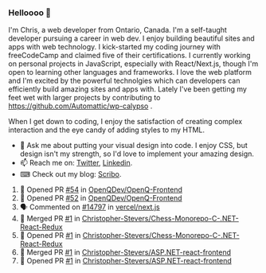 ### Helloooo 👋

I'm Chris, a web developer from Ontario, Canada. I'm a self-taught developer pursuing a career in web dev. I enjoy building beautiful sites and apps with web technology.
I kick-started my coding journey with freeCodeCamp and claimed five of their certifications.  I currently working on personal projects in JavaScript, especially with React/Next.js, though I'm open to learning other languages and frameworks. I love the web platform and I'm excited by the powerful technolgies which can developers can efficiently build amazing sites and apps with. Lately I've been getting my feet wet with larger projects by contributing to https://github.com/Automattic/wp-calypso .

When I get down to coding, I enjoy the satisfaction of creating complex interaction and the eye candy of adding styles to my HTML. 

- 💬 Ask me about putting your visual design into code. I enjoy CSS, but design isn't my strength, so I'd love to implement your amazing design.
- 📫 Reach me on: [Twitter](https://twitter.com/Christo28120856), [Linkedin](https://www.linkedin.com/in/christopher-stevers-07b9a5204/).
- ⌨ Check out my blog: [Scribo](https://christopherstevers.cf).
<!--
**Christopher-Stevers/Christopher-Stevers** is a ✨ _special_ ✨ repository because its `README.md` (this file) appears on your GitHub profile.

Here are some ideas to get you started:

- 🔭 I’m currently working on ...
- 🌱 I’m currently learning ...
- 👯 I’m looking to collaborate on ...
- 🤔 I’m looking for help with ...
- 😄 Pronouns: ...
- ⚡ Fun fact: ...
-->

<!--START_SECTION:activity-->
1. 💪 Opened PR [#54](https://github.com/OpenQDev/OpenQ-Frontend/pull/54) in [OpenQDev/OpenQ-Frontend](https://github.com/OpenQDev/OpenQ-Frontend)
2. 💪 Opened PR [#52](https://github.com/OpenQDev/OpenQ-Frontend/pull/52) in [OpenQDev/OpenQ-Frontend](https://github.com/OpenQDev/OpenQ-Frontend)
3. 🗣 Commented on [#14797](https://github.com/vercel/next.js/issues/14797) in [vercel/next.js](https://github.com/vercel/next.js)
4. 🎉 Merged PR [#1](https://github.com/Christopher-Stevers/Chess-Monorepo-C-.NET-React-Redux/pull/1) in [Christopher-Stevers/Chess-Monorepo-C-.NET-React-Redux](https://github.com/Christopher-Stevers/Chess-Monorepo-C-.NET-React-Redux)
5. 💪 Opened PR [#1](https://github.com/Christopher-Stevers/Chess-Monorepo-C-.NET-React-Redux/pull/1) in [Christopher-Stevers/Chess-Monorepo-C-.NET-React-Redux](https://github.com/Christopher-Stevers/Chess-Monorepo-C-.NET-React-Redux)
6. 🎉 Merged PR [#1](https://github.com/Christopher-Stevers/ASP.NET-react-frontend/pull/1) in [Christopher-Stevers/ASP.NET-react-frontend](https://github.com/Christopher-Stevers/ASP.NET-react-frontend)
7. 💪 Opened PR [#1](https://github.com/Christopher-Stevers/ASP.NET-react-frontend/pull/1) in [Christopher-Stevers/ASP.NET-react-frontend](https://github.com/Christopher-Stevers/ASP.NET-react-frontend)
<!--END_SECTION:activity-->
